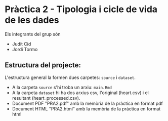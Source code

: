 # Pràctica 2 - Tipologia i cicle de vida de les dades
Els integrants del grup són
- Judit Cid
- Jordi Tormo

## Estructura del projecte:
L'estructura general la formen dues carpetes: `source` i `dataset`.
- A la carpeta `source` s'hi troba un arxiu: `main.Rmd`
- A la carpeta `dataset` hi ha dos arxius csv, l'original (heart.csv) i el resultant (heart_processed.csv).
- Document PDF "PRA2.pdf" amb la memòria de la pràctica en format pdf
- Document HTML "PRA2.html" amb la memòria de la pràctica en format html
